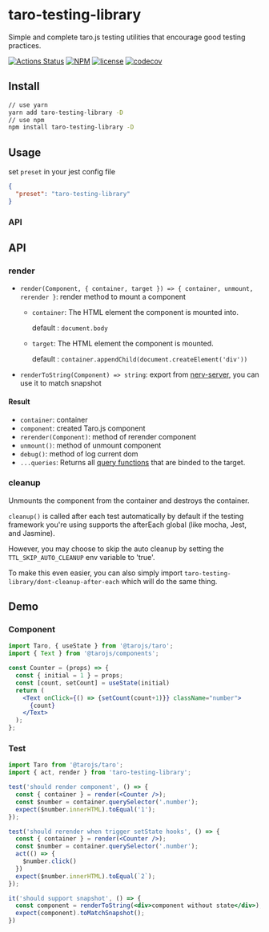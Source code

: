 # taro-testing-library
Simple and complete taro.js testing utilities that encourage good testing practices.

[![Actions Status](https://github.com/ThoughtWorksChina/taro-testing-library/workflows/Node%20CI/badge.svg)](https://github.com/ThoughtWorksChina/taro-testing-library/actions)
[![NPM](https://img.shields.io/npm/v/taro-testing-library.svg)](https://www.npmjs.com/package/taro-testing-library)
[![license](https://badgen.net/badge/license/MIT/blue)](https://github.com/ThoughtWorksChina/taro-testing-library/blob/master/LICENSE)
[![codecov](https://codecov.io/gh/ThoughtWorksChina/taro-testing-library/branch/master/graph/badge.svg)](https://codecov.io/gh/ThoughtWorksChina/taro-testing-library)


## Install
```bash
// use yarn
yarn add taro-testing-library -D
// use npm
npm install taro-testing-library -D
```


## Usage
set `preset` in your jest config file
```json
{
  "preset": "taro-testing-library"
}
```

### API


## API
### render
* `render(Component, { container, target }) => { container, unmount, rerender }`: render method to mount a component

  * `container`:  The HTML element the component is mounted into. 
     
     default : `document.body`
  * `target`: The HTML element the component is mounted. 
     
     default : `container.appendChild(document.createElement('div'))`

* `renderToString(Component) => string`: export from [nerv-server](https://github.com/NervJS/nerv-server), you can use it to match snapshot

#### Result
* `container`: container
* `component`: created Taro.js component
* `rerender(Component)`: method of rerender component
* `unmount()`: method of unmount component
* `debug()`: method of log current dom
* `...queries`: Returns all [query functions](https://testing-library.com/docs/dom-testing-library/api-queries) that are binded to the target.

### cleanup
Unmounts the component from the container and destroys the container.

`cleanup()` is called after each test automatically by default if the testing framework you're using supports the afterEach global (like mocha, Jest, and Jasmine).

However, you may choose to skip the auto cleanup by setting the `TTL_SKIP_AUTO_CLEANUP` env variable to 'true'.

To make this even easier, you can also simply import `taro-testing-library/dont-cleanup-after-each` which will do the same thing.

## Demo

### Component

```jsx
import Taro, { useState } from '@tarojs/taro';
import { Text } from '@tarojs/components';

const Counter = (props) => {
  const { initial = 1 } = props;
  const [count, setCount] = useState(initial)
  return (
    <Text onClick={() => {setCount(count+1)}} className="number">
      {count}
    </Text>
  );
};
```

### Test

```jsx
import Taro from '@tarojs/taro';
import { act, render } from 'taro-testing-library';

test('should render component', () => {
  const { container } = render(<Counter />);
  const $number = container.querySelector('.number');
  expect($number.innerHTML).toEqual('1');
});

test('should rerender when trigger setState hooks', () => {
  const { container } = render(<Counter />);
  const $number = container.querySelector('.number');
  act(() => {
    $number.click()
  })
  expect($number.innerHTML).toEqual(`2`);
});

it('should support snapshot', () => {
  const component = renderToString(<div>component without state</div>);
  expect(component).toMatchSnapshot();
})
```